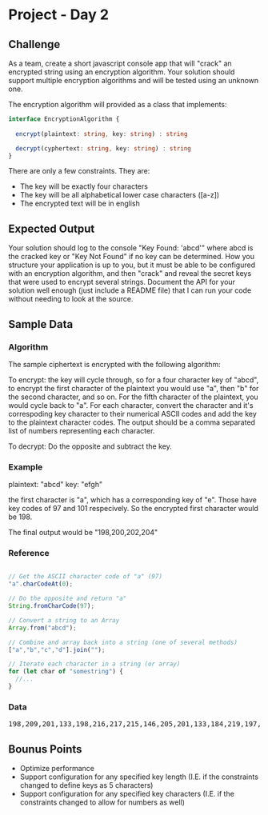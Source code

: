 # Project - Day 2

## Challenge

As a team, create a short javascript console app that will "crack" an encrypted string using an encryption algorithm. Your solution should support multiple encryption algorithms and will be tested using an unknown one.

The encryption algorithm will provided as a class that implements:

```typescript
interface EncryptionAlgorithm {
  
  encrypt(plaintext: string, key: string) : string 

  decrypt(cyphertext: string, key: string) : string
}
```

There are only a few constraints. They are:
* The key will be exactly four characters
* The key will be all alphabetical lower case characters ([a-z])
* The encrypted text will be in english

## Expected Output

Your solution should log to the console "Key Found: 'abcd'" where abcd is the cracked key or "Key Not Found" if no key can be determined. How you structure your application is up to you, but it must be able to be configured with an encryption algorithm, and then "crack" and reveal the secret keys that were used to encrypt several strings.
Document the API for your solution well enough (just include a README file) that I can run your code without needing to look at the source.

## Sample Data

### Algorithm

The sample ciphertext is encrypted with the following algorithm:

To encrypt: the key will cycle through, so for a four character key of "abcd", to encrypt the first character of the plaintext you would use "a", then "b" for the second character, and so on. For the fifth character of the plaintext, you would cycle back to "a". For each character, convert the character and it's correspoding key character to their numerical ASCII codes and add the key to the plaintext character codes. The output should be a comma separated list of numbers representing each character.

To decrypt: Do the opposite and subtract the key.

### Example

plaintext: "abcd"
key: "efgh"

the first character is "a", which has a corresponding key of "e". Those have key codes of 97 and 101 respecively. So the encrypted first character would be 198.

The final output would be "198,200,202,204"

### Reference

```javascript

// Get the ASCII character code of "a" (97)
"a".charCodeAt(0);

// Do the opposite and return "a"
String.fromCharCode(97); 

// Convert a string to an Array
Array.from("abcd");

// Combine and array back into a string (one of several methods)
["a","b","c","d"].join("");

// Iterate each character in a string (or array)
for (let char of "somestring") {
  //...
}

```

### Data

<pre>198,209,201,133,198,216,217,215,146,205,201,133,184,219,197,211,213,206,144,133,230,209,201,133,185,210,214,212,146,205,139,174,230,202,208,206,211,137,197,211,214,137,186,218,215,213,216,198,146,202,132,170,229,217,197,342,211,137,209,198,221,206,132,218,226,137,199,222,213,213,205,211,217,144,215,133,226,219,201,216,230,210,203,206,225,222,215,145,146,221,204,215,215,206,145,220,215,206,207,146,222,216,210,204,146,176,214,198,224,205,132,185,225,222,214,216,173,137,216,205,215,137,184,212,231,219,132,206,229,137,216,205,215,137,211,209,214,206,215,217,146,202,210,201,146,208,201,211,215,219,197,209,222,226,132,200,225,215,215,206,214,206,214,202,214,137,216,205,215,137,209,212,229,221,132,213,228,206,215,217,219,208,205,212,231,220,132,212,216,137,216,205,215,137,216,205,228,206,201,133,212,226,132,203,211,215,215,133,211,215,200,133,228,210,200,202,228,220,132,198,222,210,207,202,160,137,184,215,211,205,205,217,219,216,210,198,222,213,221,145,146,221,204,202,146,219,197,200,215,137,205,216,146,209,201,209,214,137,212,215,219,214,197,215,219,213,221,133,219,215,132,217,218,206,132,210,225,215,216,205,146,216,202,133,188,222,208,222,160,137,187,205,219,213,201,133,230,209,201,133,228,216,217,217,215,137,199,205,211,215,203,202,229,137,201,198,213,209,132,222,215,202,214,145,146,221,204,202,146,207,211,215,223,202,216,133,225,207,132,217,218,206,132,215,211,204,201,133,229,221,197,222,229,137,216,205,215,137,215,198,223,206,132,220,219,221,204,133,230,209,201,133,211,217,212,202,211,219,197,211,213,206,132,212,216,137,216,206,223,206,132,217,228,210,197,209,229,149,132,217,218,206,132,213,211,220,215,198,217,206,132,217,218,219,211,218,217,209,132,217,218,206,132,210,225,222,210,217,211,210,210,133,213,209,197,206,224,220,132,212,216,137,216,205,215,137,180,222,228,206,210,202,215,220,132,198,224,205,132,217,218,206,132,166,222,217,215,145,146,202,210,201,146,221,204,202,146,207,205,211,219,220,204,133,225,215,132,217,218,206,132,168,218,202,209,213,229,150,301,209,235,220,333,202,229,137,205,211,146,185,197,215,219,220,146,133,198,209,201,133,223,216,200,202,228,215,132,202,214,210,216,206,225,215,215,133,225,207,132,217,218,206,132,185,225,222,214,133,214,206,132,171,228,202,210,200,215,137,199,212,224,220,205,216,230,137,211,203,146,155,149,133,214,202,221,146,222,216,210,204,146,220,201,204,223,206,210,217,229,137,140,216,230,202,203,202,229,146,132,212,232,206,214,133,211,137,150,152,159,205,197,222,146,217,201,215,219,216,200,133,211,215,200,133,213,216,218,202,228,137,197,215,225,222,210,201,146,156,144,154,162,153,132,208,219,213,211,210,215,221,214,202,229,137,140,151,158,155,148,149,146,214,205,142,160,137,184,205,215,137,214,198,213,206,132,198,222,221,201,215,224,202,216,202,229,137,198,202,230,224,201,202,224,137,199,209,225,204,207,220,219,220,201,133,211,215,200,133,213,216,217,211,230,206,214,200,222,216,199,208,233,210,215,202,146,204,205,215,213,222,205,217,229,137,211,203,146,175,214,198,224,204,201,147</pre>

## Bounus Points
* Optimize performance
* Support configuration for any specified key length (I.E. if the constraints changed to define keys as 5 characters)
* Support configuration for any specified key characters (I.E. if the constraints changed to allow for numbers as well)
